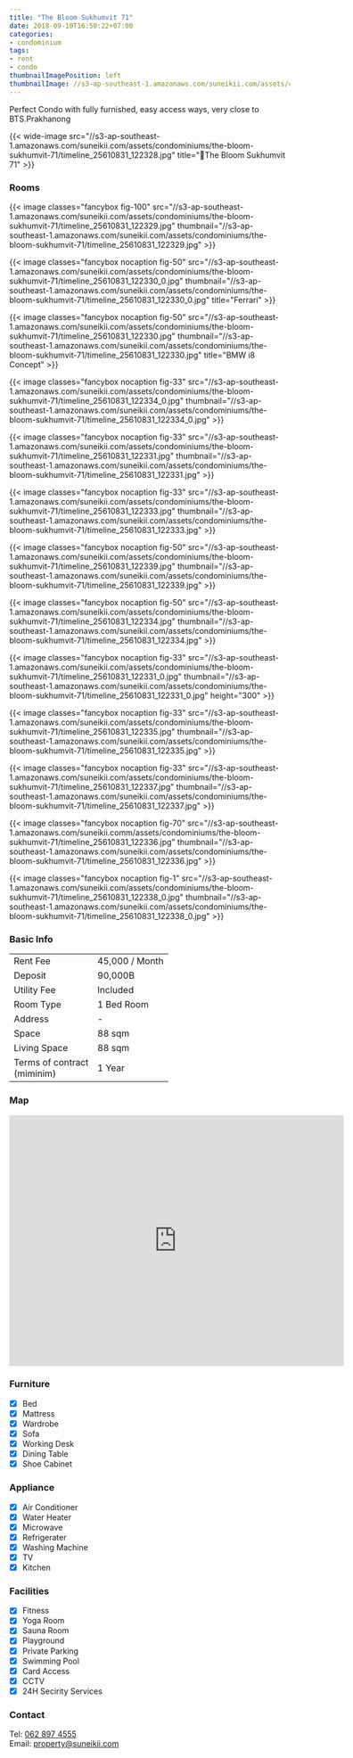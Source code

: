 ```yaml
---
title: "The Bloom Sukhumvit 71"
date: 2018-09-10T16:50:22+07:00
categories:
- condominium
tags:
- rent
- condo
thumbnailImagePosition: left
thumbnailImage: //s3-ap-southeast-1.amazonaws.com/suneikii.com/assets/condominiums/the-bloom-sukhumvit-71/timeline_25610831_122328.jpg
---
```


Perfect Condo with fully furnished, easy access ways, very close to BTS.Prakhanong
<!--more-->

<p></p>

{{< wide-image src="//s3-ap-southeast-1.amazonaws.com/suneikii.com/assets/condominiums/the-bloom-sukhumvit-71/timeline_25610831_122328.jpg" title="The Bloom Sukhumvit 71" >}}

### Rooms

<p></p>

{{< image classes="fancybox fig-100" src="//s3-ap-southeast-1.amazonaws.com/suneikii.com/assets/condominiums/the-bloom-sukhumvit-71/timeline_25610831_122329.jpg" thumbnail="//s3-ap-southeast-1.amazonaws.com/suneikii.com/assets/condominiums/the-bloom-sukhumvit-71/timeline_25610831_122329.jpg" >}}

{{< image classes="fancybox nocaption fig-50" src="//s3-ap-southeast-1.amazonaws.com/suneikii.com/assets/condominiums/the-bloom-sukhumvit-71/timeline_25610831_122330_0.jpg" thumbnail="//s3-ap-southeast-1.amazonaws.com/suneikii.com/assets/condominiums/the-bloom-sukhumvit-71/timeline_25610831_122330_0.jpg" title="Ferrari" >}}

{{< image classes="fancybox nocaption fig-50" src="//s3-ap-southeast-1.amazonaws.com/suneikii.com/assets/condominiums/the-bloom-sukhumvit-71/timeline_25610831_122330.jpg" thumbnail="//s3-ap-southeast-1.amazonaws.com/suneikii.com/assets/condominiums/the-bloom-sukhumvit-71/timeline_25610831_122330.jpg" title="BMW i8 Concept" >}}

{{< image classes="fancybox nocaption fig-33" src="//s3-ap-southeast-1.amazonaws.com/suneikii.com/assets/condominiums/the-bloom-sukhumvit-71/timeline_25610831_122334_0.jpg" thumbnail="//s3-ap-southeast-1.amazonaws.com/suneikii.com/assets/condominiums/the-bloom-sukhumvit-71/timeline_25610831_122334_0.jpg" >}}

{{< image classes="fancybox nocaption fig-33" src="//s3-ap-southeast-1.amazonaws.com/suneikii.com/assets/condominiums/the-bloom-sukhumvit-71/timeline_25610831_122331.jpg" thumbnail="//s3-ap-southeast-1.amazonaws.com/suneikii.com/assets/condominiums/the-bloom-sukhumvit-71/timeline_25610831_122331.jpg" >}}

{{< image classes="fancybox nocaption fig-33" src="//s3-ap-southeast-1.amazonaws.com/suneikii.com/assets/condominiums/the-bloom-sukhumvit-71/timeline_25610831_122333.jpg" thumbnail="//s3-ap-southeast-1.amazonaws.com/suneikii.com/assets/condominiums/the-bloom-sukhumvit-71/timeline_25610831_122333.jpg" >}}

{{< image classes="fancybox nocaption fig-50" src="//s3-ap-southeast-1.amazonaws.com/suneikii.com/assets/condominiums/the-bloom-sukhumvit-71/timeline_25610831_122339.jpg" thumbnail="//s3-ap-southeast-1.amazonaws.com/suneikii.com/assets/condominiums/the-bloom-sukhumvit-71/timeline_25610831_122339.jpg" >}}

{{< image classes="fancybox nocaption fig-50" src="//s3-ap-southeast-1.amazonaws.com/suneikii.com/assets/condominiums/the-bloom-sukhumvit-71/timeline_25610831_122334.jpg" thumbnail="//s3-ap-southeast-1.amazonaws.com/suneikii.com/assets/condominiums/the-bloom-sukhumvit-71/timeline_25610831_122334.jpg" >}}

{{< image classes="fancybox nocaption fig-33"  src="//s3-ap-southeast-1.amazonaws.com/suneikii.com/assets/condominiums/the-bloom-sukhumvit-71/timeline_25610831_122331_0.jpg" thumbnail="//s3-ap-southeast-1.amazonaws.com/suneikii.com/assets/condominiums/the-bloom-sukhumvit-71/timeline_25610831_122331_0.jpg" height="300" >}}

{{< image classes="fancybox nocaption fig-33" src="//s3-ap-southeast-1.amazonaws.com/suneikii.com/assets/condominiums/the-bloom-sukhumvit-71/timeline_25610831_122335.jpg" thumbnail="//s3-ap-southeast-1.amazonaws.com/suneikii.com/assets/condominiums/the-bloom-sukhumvit-71/timeline_25610831_122335.jpg" >}}

{{< image classes="fancybox nocaption fig-33" src="//s3-ap-southeast-1.amazonaws.com/suneikii.com/assets/condominiums/the-bloom-sukhumvit-71/timeline_25610831_122337.jpg" thumbnail="//s3-ap-southeast-1.amazonaws.com/suneikii.com/assets/condominiums/the-bloom-sukhumvit-71/timeline_25610831_122337.jpg" >}}

{{< image classes="fancybox nocaption fig-70" src="//s3-ap-southeast-1.amazonaws.com/suneikii.comm/assets/condominiums/the-bloom-sukhumvit-71/timeline_25610831_122336.jpg" thumbnail="//s3-ap-southeast-1.amazonaws.com/suneikii.com/assets/condominiums/the-bloom-sukhumvit-71/timeline_25610831_122336.jpg" >}}

{{< image classes="fancybox nocaption fig-1" src="//s3-ap-southeast-1.amazonaws.com/suneikii.com/assets/condominiums/the-bloom-sukhumvit-71/timeline_25610831_122338_0.jpg" thumbnail="//s3-ap-southeast-1.amazonaws.com/suneikii.com/assets/condominiums/the-bloom-sukhumvit-71/timeline_25610831_122338_0.jpg" >}}

<p></p>

### Basic Info

|  |  |
|----------|------------|
| Rent Fee |45,000 / Month |
| Deposit  | 90,000B |
| Utility Fee | Included |
| Room Type | 1 Bed Room |
| Address | - |
| Space | 88 sqm |
| Living Space | 88 sqm |
| Terms of contract<br>(miminim) | 1 Year |


<p></p>

### Map

<p></p>

<iframe width="600" height="450" frameborder="0" style="border:0" src="https://www.google.com/maps/embed/v1/place?q=place_id:ChIJ-1Ia4L6f4jAR13RexLukKhk&key=AIzaSyDdueX_zbg1XGbwPCLZqpc_trVmgbaPs1I" allowfullscreen></iframe>

<p></p>


### Furniture

- [x] Bed
- [x] Mattress
- [x] Wardrobe
- [x] Sofa
- [x] Working Desk
- [x] Dining Table
- [x] Shoe Cabinet

### Appliance

- [x] Air Conditioner
- [x] Water Heater
- [x] Microwave
- [x] Refrigerater
- [x] Washing Machine
- [x] TV
- [x] Kitchen 

### Facilities

- [x] Fitness
- [x] Yoga Room
- [x] Sauna Room
- [x] Playground
- [x] Private Parking
- [x] Swimming Pool
- [x] Card Access
- [x] CCTV
- [x] 24H Secirity Services

### Contact

Tel: <a href="tel:062 897 4555">062 897 4555</a><br>
Email: <a href="mailto:property@suneikii.com">property@suneikii.com</a>